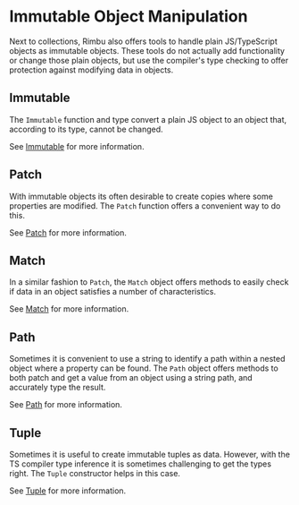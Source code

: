 # Immutable Object Manipulation

Next to collections, Rimbu also offers tools to handle plain JS/TypeScript objects as immutable objects. These tools do not actually add functionality or change those plain objects, but use the compiler's type checking to offer protection against modifying data in objects.

## Immutable

The `Immutable` function and type convert a plain JS object to an object that, according to its type, cannot be changed.

See [Immutable](deep/immutable.md) for more information.

## Patch

With immutable objects its often desirable to create copies where some properties are modified. The `Patch` function offers a convenient way to do this.

See [Patch](deep/patch.md) for more information.

## Match

In a similar fashion to `Patch`, the `Match` object offers methods to easily check if data in an object satisfies a number of characteristics.

See [Match](deep/match.md) for more information.

## Path

Sometimes it is convenient to use a string to identify a path within a nested object where a property can be found. The `Path` object offers methods to both patch and get a value from an object using a string path, and accurately type the result.

See [Path](deep/path.md) for more information.

## Tuple

Sometimes it is useful to create immutable tuples as data. However, with the TS compiler type inference it is sometimes challenging to get the types right. The `Tuple` constructor helps in this case.

See [Tuple](deep/tuple.md) for more information.
